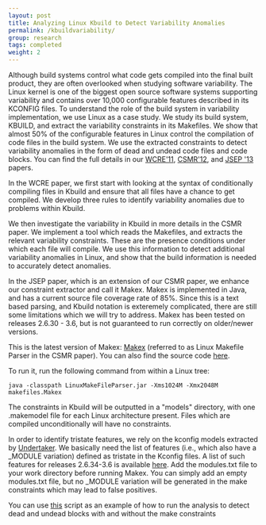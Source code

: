 ```yaml
---
layout: post
title: Analyzing Linux Kbuild to Detect Variability Anomalies
permalink: /kbuildvariability/
group: research
tags: completed
weight: 2
---
```


Although build systems control what code gets compiled into the final built product, they are often overlooked when studying software variability. The Linux kernel is one of the biggest open source software systems supporting variability and contains over 10,000 configurable features described in its KCONFIG files. To understand the role of the build system in variability implementation, we use Linux as a case study. We study its build system, KBUILD, and extract the variability constraints in its Makefiles.<!--more--> We show that almost 50% of the configurable features in Linux control the compilation of code files in the build system. We use the extracted constraints to detect variability anomalies in the form of dead and undead code files and code blocks. You can find the full details in our [WCRE'11](/resources/pubs/NADI_WCRE2011.pdf), [CSMR'12](/resources/pubs/NADI_CSMR2012.pdf), and [JSEP '13](/resources/pubs/NADI_JSEP_2013.pdf) papers.

In the WCRE paper, we first start with looking at the syntax of conditionally compiling files in Kbuild and ensure that all files have a chance to get compiled. We develop three rules to identify variability anomalies due to problems within Kbuild.

We then investigate the variability in Kbuild in more details in the CSMR paper. We implement a tool which reads the Makefiles, and extracts the relevant variability constraints. These are the presence conditions under which each file will compile. We use this information to detect additional variability anomalies in Linux, and show that the build information is needed to accurately detect anomalies.

In the JSEP paper, which is an extension of our CSMR paper, we enhance our constraint extractor and call it Makex. Makex is implemented in Java, and has a current source file coverage rate of 85%. Since this is a text based parsing, and Kbuild notation is exteremely complicated, there are still some limitations which we will try to address. Makex has been tested on releases 2.6.30 - 3.6, but is not guaranteed to run correctly on older/newer versions.

This is the latest version of Makex: [Makex](/resources/kbuild/LinuxMakeFileParser) (referred to as Linux Makefile Parser in the CSMR paper). You can also find the source code [here](https://bitbucket.org/snadi/makex).


To run it, run the following command from within a Linux tree:

```
java -classpath LinuxMakeFileParser.jar -Xms1024M -Xmx2048M makefiles.Makex
```


The constraints in Kbuild will be outputted in a "models" directory, with one .makemodel file for each Linux architecture present. Files which are compiled unconditionally will have no constraints.

In order to identify tristate features, we rely on the kconfig models extracted by [Undertaker](http://vamos.informatik.uni-erlangen.de/trac/undertaker). We basically need the list of features (i.e., which also have a _MODULE variation) defined as tristate in the Kconfig files. A list of such features for releases 2.6.34-3.6 is available [here](/resources/kbuild/module-items.zip). Add the modules.txt file to your work directory before running Makex. You can simply add an empty modules.txt file, but no _MODULE variation will be generated in the make constraints which may lead to false positives.

You can use [this](/resources/kbuild/undertakerAnalysis) script as an example of how to run the analysis to detect dead and undead blocks with and without the make constraints